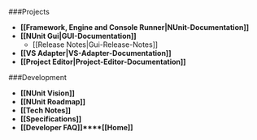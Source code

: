 ###Projects

* **[[Framework, Engine and Console Runner|NUnit-Documentation]]**
* **[[NUnit Gui|GUI-Documentation]]**
  * [[Release Notes|Gui-Release-Notes]]
* **[[VS Adapter|VS-Adapter-Documentation]]**
* **[[Project Editor|Project-Editor-Documentation]]**

###Development

 * **[[NUnit Vision]]**
 * **[[NUnit Roadmap]]**
 * **[[Tech Notes]]**
 * **[[Specifications]]**
 * **[[Developer FAQ]]****[[Home]]**

